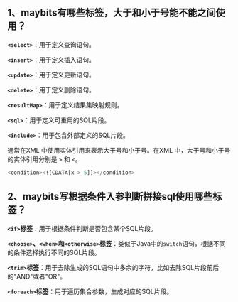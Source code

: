 ## 1、maybits有哪些标签，大于和小于号能不能之间使用？
**`<select>`**：用于定义查询语句。

**`<insert>`**：用于定义插入语句。

**`<update>`**：用于定义更新语句。

**`<delete>`**：用于定义删除语句。

**`<resultMap>`**：用于定义结果集映射规则。

**`<sql>`**：用于定义可重用的SQL片段。

**`<include>`**：用于包含外部定义的SQL片段。

通常在XML 中使用实体引用来表示大于号和小于号。在XML 中，大于号和小于号的实体引用分别是 `>` 和 `<`。

```sql
<condition><![CDATA[x > 5]]></condition>
```
## 2、maybits写根据条件入参判断拼接sql使用哪些标签？
**`<if>`标签**：用于根据条件判断是否包含某个SQL片段。

**`<choose>`、`<when>`和`<otherwise>`标签**：类似于Java中的`switch`语句，根据不同的条件选择执行不同的SQL片段。

**`<trim>`标签**：用于去除生成的SQL语句中多余的字符，比如去除SQL片段前后的"AND"或者"OR"。

**`<foreach>`标签**：用于遍历集合参数，生成对应的SQL片段。

